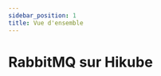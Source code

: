 ```yaml
---
sidebar_position: 1
title: Vue d'ensemble
---
```


# RabbitMQ sur Hikube

<!-- TODO: Contenu à rédiger -->